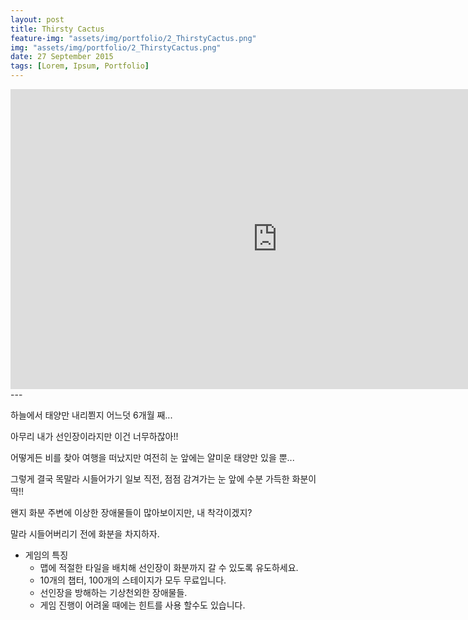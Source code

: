 ```yaml
---
layout: post
title: Thirsty Cactus
feature-img: "assets/img/portfolio/2_ThirstyCactus.png"
img: "assets/img/portfolio/2_ThirstyCactus.png"
date: 27 September 2015
tags: [Lorem, Ipsum, Portfolio]
---
```


<iframe width="853" height="480" src="https://www.youtube.com/embed/RWzoXeGdlCg" frameborder="0" allow="autoplay; encrypted-media" allowfullscreen></iframe>
---

하늘에서 태양만 내리쬔지 어느덧 6개월 째...

아무리 내가 선인장이라지만 이건 너무하잖아!!

어떻게든 비를 찾아 여행을 떠났지만 여전히 눈 앞에는 얄미운 태양만 있을 뿐...

그렇게 결국 목말라 시들어가기 일보 직전, 점점 감겨가는 눈 앞에 수분 가득한 화분이 딱!!

왠지 화분 주변에 이상한 장애물들이 많아보이지만, 내 착각이겠지?

말라 시들어버리기 전에 화분을 차지하자.


* 게임의 특징
    * 맵에 적절한 타일을 배치해 선인장이 화분까지 갈 수 있도록 유도하세요.
    * 10개의 챕터, 100개의 스테이지가 모두 무료입니다.
    * 선인장을 방해하는 기상천외한 장애물들.
    * 게임 진행이 어려울 때에는 힌트를 사용 할수도 있습니다.